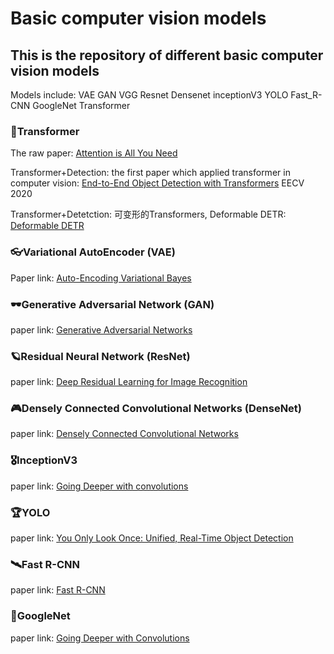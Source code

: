 # Basic computer vision models

## This is the repository of different basic computer vision models

Models include: VAE GAN VGG Resnet Densenet inceptionV3 YOLO Fast_R-CNN GoogleNet Transformer

### 🚀Transformer 

The raw paper: [Attention is All You Need](https://arxiv.org/abs/1706.03762)

Transformer+Detection: the first paper which applied transformer in computer vision: [End-to-End Object Detection with Transformers](https://arxiv.org/abs/2005.12872) EECV 2020 

Transformer+Detetction: 可变形的Transformers, Deformable DETR: [Deformable DETR](https://arxiv.org/pdf/2010.04159.pdf)




### 👓Variational AutoEncoder (VAE)

Paper link: [Auto-Encoding Variational Bayes](https://arxiv.org/abs/1312.6114)

### 🕶Generative Adversarial Network (GAN)

paper link: [Generative Adversarial Networks](https://arxiv.org/abs/1406.2661)

### 🪐Residual Neural Network (ResNet)

paper link: [Deep Residual Learning for Image Recognition](https://arxiv.org/abs/1512.03385)

### 🎮Densely Connected Convolutional Networks (DenseNet)

paper link: [Densely Connected Convolutional Networks](https://arxiv.org/abs/1608.06993)

### 🎖InceptionV3

paper link: [Going Deeper with convolutions](https://static.googleusercontent.com/media/research.google.com/en//pubs/archive/43022.pdf)

### 🏆YOLO

paper link: [You Only Look Once: Unified, Real-Time Object Detection](https://arxiv.org/abs/1506.02640)

### 🛰Fast R-CNN

paper link: [Fast R-CNN](https://arxiv.org/pdf/1504.08083.pdf)

### 🚄GoogleNet

paper link: [Going Deeper with Convolutions](https://arxiv.org/abs/1409.4842)






